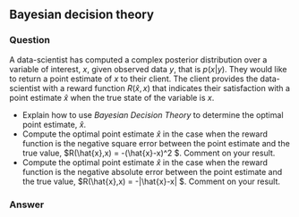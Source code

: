 ## Bayesian decision theory
### Question
A data-scientist has computed a complex posterior distribution over a variable of interest, $x$, given observed data $y$, that is $p(x|y)$. They would like to return a point estimate of $x$ to their client. The client provides the data-scientist with a reward function $R(\hat{x},x)$ that indicates their satisfaction with a point estimate $\hat{x}$ when the true state of the variable is $x$.

  * Explain how to use _Bayesian Decision Theory_ to determine the optimal point estimate, $\hat{x}$.  
  * Compute the optimal point estimate $\hat{x}$ in the case when the reward function is the negative square error between the point estimate and the true value, $R(\hat{x},x) = -(\hat{x}-x)^2 $. Comment on your result. 
  * Compute the optimal point estimate $\hat{x}$ in the case when the reward function is the negative absolute error between the point estimate and the true value, $R(\hat{x},x) = -|\hat{x}-x| $. Comment on your result.
### Answer